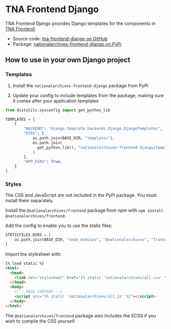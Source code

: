 # TNA Frontend Django

TNA Frontend Django provides Django templates for the components in [TNA Frontend](../tna-frontend).

- Source code: [tna-frontend-django on GitHub](https://github.com/nationalarchives/tna-frontend-django)
- Package: [nationalarchives-frontend-django on PyPi](https://pypi.org/project/nationalarchives-frontend-django/)

## How to use in your own Django project

### Templates

1. Install the `nationalarchives-frontend-django` package from PyPi

2. Update your config to include templates from the package, making sure it comes after your application templates

```python
from distutils.sysconfig import get_python_lib

TEMPLATES = [
    {
        "BACKEND": "django.template.backends.django.DjangoTemplates",
        "DIRS": [
            os.path.join(BASE_DIR, "templates"),
            os.path.join(
              get_python_lib(), "nationalarchives-frontend-django/templates"
            )
        ],
        "APP_DIRS": True,
    }
]
```

### Styles

The CSS and JavaScript are not included in the PyPi package. You must install them separately.

Install the `@nationalarchives/frontend` package from npm with `npm install @nationalarchives/frontend`.

Add the config to enable you to use the static files:

```py
STATICFILES_DIRS = [
    os.path.join(BASE_DIR, "node_modules", "@nationalarchives", "frontend")
]
```

Import the stylesheet with:

```html
{% load static %}
<html>
  <head>
    <link rel="stylesheet" href="{% static 'nationalarchives/all.css' %}">
  </head>
  <body>
    <!-- PAGE CONTENT -->
    <script src="{% static 'nationalarchives/all.js' %}"></script>
  </body>
</html>
```

The `@nationalarchives/frontend` package also includes the SCSS if you wish to compile the CSS yourself.
